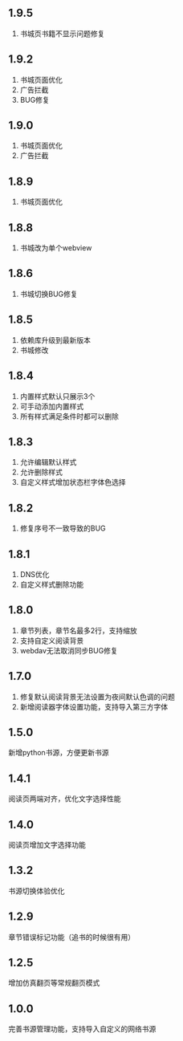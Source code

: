 ## 1.9.5
1. 书城页书籍不显示问题修复
 
## 1.9.2
1. 书城页面优化
2. 广告拦截
3. BUG修复

## 1.9.0
1. 书城页面优化
2. 广告拦截

## 1.8.9
1. 书城页面优化

## 1.8.8
1. 书城改为单个webview
 
## 1.8.6
1. 书城切换BUG修复
 
## 1.8.5
1. 依赖库升级到最新版本
2. 书城修改

## 1.8.4
1. 内置样式默认只展示3个
2. 可手动添加内置样式
3. 所有样式满足条件时都可以删除

## 1.8.3
1. 允许编辑默认样式
2. 允许删除样式
3. 自定义样式增加状态栏字体色选择
 
## 1.8.2
1. 修复序号不一致导致的BUG

## 1.8.1
1. DNS优化
2. 自定义样式删除功能

## 1.8.0
1. 章节列表，章节名最多2行，支持缩放
2. 支持自定义阅读背景
3. webdav无法取消同步BUG修复

## 1.7.0
1. 修复默认阅读背景无法设置为夜间默认色调的问题
2. 新增阅读器字体设置功能，支持导入第三方字体

## 1.5.0
新增python书源，方便更新书源

## 1.4.1
阅读页两端对齐，优化文字选择性能

## 1.4.0
阅读页增加文字选择功能

## 1.3.2
书源切换体验优化

## 1.2.9
章节错误标记功能（追书的时候很有用）

## 1.2.5
增加仿真翻页等常规翻页模式

## 1.0.0
完善书源管理功能，支持导入自定义的网络书源
